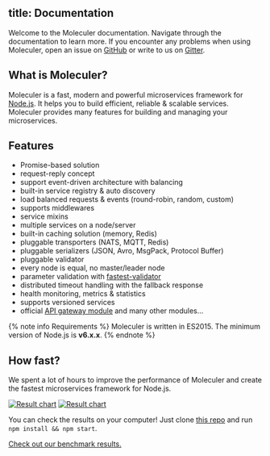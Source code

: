 title: Documentation
---
Welcome to the Moleculer documentation. Navigate through the documentation to learn more. If you encounter any problems when using Moleculer, open an issue on [GitHub](https://github.com/ice-services/moleculer/issues) or write to us on [Gitter](https://gitter.im/ice-services/moleculer).

## What is Moleculer?

Moleculer is a fast, modern and powerful microservices framework for [Node.js](https://nodejs.org/en/). It helps you to build efficient, reliable & scalable services. Moleculer provides many features for building and managing your microservices.

## Features

- Promise-based solution
- request-reply concept
- support event-driven architecture with balancing
- built-in service registry & auto discovery
- load balanced requests & events (round-robin, random, custom)
- supports middlewares
- service mixins
- multiple services on a node/server
- built-in caching solution (memory, Redis)
- pluggable transporters (NATS, MQTT, Redis)
- pluggable serializers (JSON, Avro, MsgPack, Protocol Buffer)
- pluggable validator
- every node is equal, no master/leader node
- parameter validation with [fastest-validator](https://github.com/icebob/fastest-validator)
- distributed timeout handling with the fallback response
- health monitoring, metrics & statistics
- supports versioned services
- official [API gateway module](https://github.com/ice-services/moleculer-web) and many other modules...

{% note info Requirements %}
Moleculer is written in ES2015. The minimum version of Node.js is **v6.x.x**.
{% endnote %}

## How fast?

We spent a lot of hours to improve the performance of Moleculer and create the fastest microservices framework for Node.js.

[![Result chart](https://cloud.highcharts.com/images/utideti/6/600.png)](http://cloud.highcharts.com/show/utideti)
[![Result chart](https://cloud.highcharts.com/images/abyfite/1/600.png)](http://cloud.highcharts.com/show/abyfite)

You can check the results on your computer! Just clone [this repo](https://github.com/icebob/microservices-benchmark) and run `npm install && npm start`.

[Check out our benchmark results.](benchmark.html)
